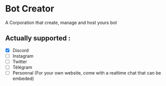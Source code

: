 # Bot Creator

A Corporation that create, manage and host yours bot

## Actually supported :

- [x] Discord
- [ ] Instagram
- [ ] Twitter
- [ ] Télégram
- [ ] Personnal (For your own website, come with a realtime chat that can be embeded)

